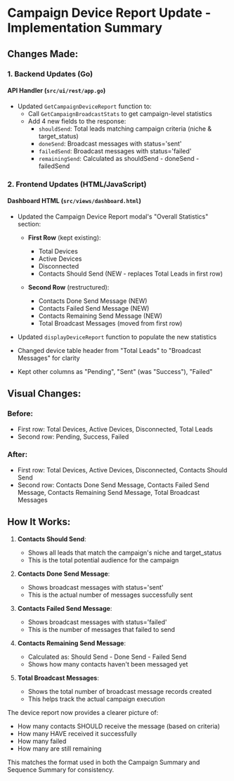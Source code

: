 # Campaign Device Report Update - Implementation Summary

## Changes Made:

### 1. Backend Updates (Go)

#### API Handler (`src/ui/rest/app.go`)
- Updated `GetCampaignDeviceReport` function to:
  - Call `GetCampaignBroadcastStats` to get campaign-level statistics
  - Add 4 new fields to the response:
    - `shouldSend`: Total leads matching campaign criteria (niche & target_status)
    - `doneSend`: Broadcast messages with status='sent'
    - `failedSend`: Broadcast messages with status='failed'
    - `remainingSend`: Calculated as shouldSend - doneSend - failedSend

### 2. Frontend Updates (HTML/JavaScript)

#### Dashboard HTML (`src/views/dashboard.html`)
- Updated the Campaign Device Report modal's "Overall Statistics" section:
  - **First Row** (kept existing):
    - Total Devices
    - Active Devices
    - Disconnected
    - Contacts Should Send (NEW - replaces Total Leads in first row)
  
  - **Second Row** (restructured):
    - Contacts Done Send Message (NEW)
    - Contacts Failed Send Message (NEW)
    - Contacts Remaining Send Message (NEW)
    - Total Broadcast Messages (moved from first row)

- Updated `displayDeviceReport` function to populate the new statistics
- Changed device table header from "Total Leads" to "Broadcast Messages" for clarity
- Kept other columns as "Pending", "Sent" (was "Success"), "Failed"

## Visual Changes:

### Before:
- First row: Total Devices, Active Devices, Disconnected, Total Leads
- Second row: Pending, Success, Failed

### After:
- First row: Total Devices, Active Devices, Disconnected, Contacts Should Send
- Second row: Contacts Done Send Message, Contacts Failed Send Message, Contacts Remaining Send Message, Total Broadcast Messages

## How It Works:

1. **Contacts Should Send**: 
   - Shows all leads that match the campaign's niche and target_status
   - This is the total potential audience for the campaign

2. **Contacts Done Send Message**:
   - Shows broadcast messages with status='sent'
   - This is the actual number of messages successfully sent

3. **Contacts Failed Send Message**:
   - Shows broadcast messages with status='failed'
   - This is the number of messages that failed to send

4. **Contacts Remaining Send Message**:
   - Calculated as: Should Send - Done Send - Failed Send
   - Shows how many contacts haven't been messaged yet

5. **Total Broadcast Messages**:
   - Shows the total number of broadcast message records created
   - This helps track the actual campaign execution

The device report now provides a clearer picture of:
- How many contacts SHOULD receive the message (based on criteria)
- How many HAVE received it successfully
- How many failed
- How many are still remaining

This matches the format used in both the Campaign Summary and Sequence Summary for consistency.
